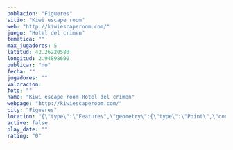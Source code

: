 ```yaml
---
poblacion: "Figueres"
sitio: "Kiwi escape room"
web: "http://kiwiescaperoom.com/"
juego: "Hotel del crimen"
tematica: ""
max_jugadores: 5
latitud: 42.26220580
longitud: 2.94898690
publicar: "no"
fecha: ""
jugadores: ""
valoracion: 
foto: ""
name: "Kiwi escape room-Hotel del crimen"
webpage: "http://kiwiescaperoom.com/"
city: "Figueres"
location: "{\"type\":\"Feature\",\"geometry\":{\"type\":\"Point\",\"coordinates\":[2.9489869,42.2622058]}}"
active: false
play_date: ""
rating: "0"
---
```

